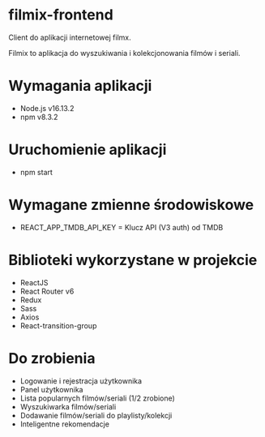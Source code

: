 # filmix-frontend

Client do aplikacji internetowej filmx. 

Filmix to aplikacja do wyszukiwania i kolekcjonowania filmów i seriali. 

# Wymagania aplikacji
- Node.js v16.13.2
- npm v8.3.2

# Uruchomienie aplikacji
- npm start

# Wymagane zmienne środowiskowe
- REACT_APP_TMDB_API_KEY = Klucz API (V3 auth) od TMDB

# Biblioteki wykorzystane w projekcie
- ReactJS
- React Router v6
- Redux
- Sass
- Axios
- React-transition-group

# Do zrobienia
- Logowanie i rejestracja użytkownika
- Panel użytkownika
- Lista popularnych filmów/seriali (1/2 zrobione)
- Wyszukiwarka filmów/seriali
- Dodawanie filmów/seriali do playlisty/kolekcji
- Inteligentne rekomendacje
